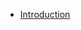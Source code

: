 - [Introduction](https://www.hakkalabs.co/articles/introduction-to-elasticsearch-by-radu-gheorghe/)
